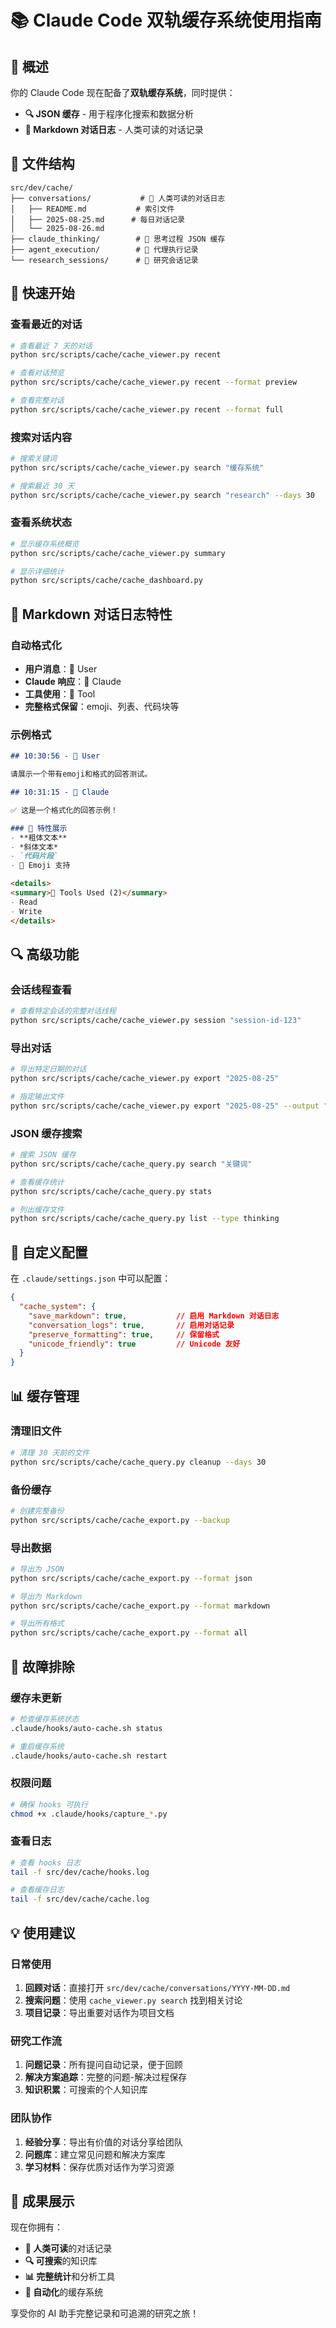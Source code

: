 # 📚 Claude Code 双轨缓存系统使用指南

## 🎯 概述

你的 Claude Code 现在配备了**双轨缓存系统**，同时提供：
- **🔍 JSON 缓存** - 用于程序化搜索和数据分析
- **📖 Markdown 对话日志** - 人类可读的对话记录

## 📁 文件结构

```
src/dev/cache/
├── conversations/           # 📝 人类可读的对话日志
│   ├── README.md           # 索引文件
│   ├── 2025-08-25.md      # 每日对话记录
│   └── 2025-08-26.md
├── claude_thinking/        # 🧠 思考过程 JSON 缓存
├── agent_execution/        # 🤖 代理执行记录
└── research_sessions/      # 🔬 研究会话记录
```

## 🚀 快速开始

### 查看最近的对话
```bash
# 查看最近 7 天的对话
python src/scripts/cache/cache_viewer.py recent

# 查看对话预览
python src/scripts/cache/cache_viewer.py recent --format preview

# 查看完整对话
python src/scripts/cache/cache_viewer.py recent --format full
```

### 搜索对话内容
```bash
# 搜索关键词
python src/scripts/cache/cache_viewer.py search "缓存系统"

# 搜索最近 30 天
python src/scripts/cache/cache_viewer.py search "research" --days 30
```

### 查看系统状态
```bash
# 显示缓存系统概览
python src/scripts/cache/cache_viewer.py summary

# 显示详细统计
python src/scripts/cache/cache_dashboard.py
```

## 📖 Markdown 对话日志特性

### 自动格式化
- **用户消息**：👤 User
- **Claude 响应**：🤖 Claude  
- **工具使用**：🔧 Tool
- **完整格式保留**：emoji、列表、代码块等

### 示例格式
```markdown
## 10:30:56 - 👤 User

请展示一个带有emoji和格式的回答测试。

## 10:31:15 - 🤖 Claude

✅ 这是一个格式化的回答示例！

### 🔧 特性展示
- **粗体文本**
- *斜体文本*  
- `代码片段`
- 📝 Emoji 支持

<details>
<summary>🔧 Tools Used (2)</summary>
- Read
- Write
</details>
```

## 🔍 高级功能

### 会话线程查看
```bash
# 查看特定会话的完整对话线程
python src/scripts/cache/cache_viewer.py session "session-id-123"
```

### 导出对话
```bash  
# 导出特定日期的对话
python src/scripts/cache/cache_viewer.py export "2025-08-25"

# 指定输出文件
python src/scripts/cache/cache_viewer.py export "2025-08-25" --output "my_conversation.md"
```

### JSON 缓存搜索
```bash
# 搜索 JSON 缓存
python src/scripts/cache/cache_query.py search "关键词"

# 查看缓存统计
python src/scripts/cache/cache_query.py stats

# 列出缓存文件
python src/scripts/cache/cache_query.py list --type thinking
```

## 🎨 自定义配置

在 `.claude/settings.json` 中可以配置：

```json
{
  "cache_system": {
    "save_markdown": true,           // 启用 Markdown 对话日志
    "conversation_logs": true,       // 启用对话记录
    "preserve_formatting": true,     // 保留格式
    "unicode_friendly": true         // Unicode 友好
  }
}
```

## 📊 缓存管理

### 清理旧文件
```bash
# 清理 30 天前的文件
python src/scripts/cache/cache_query.py cleanup --days 30
```

### 备份缓存
```bash
# 创建完整备份
python src/scripts/cache/cache_export.py --backup
```

### 导出数据
```bash
# 导出为 JSON
python src/scripts/cache/cache_export.py --format json

# 导出为 Markdown
python src/scripts/cache/cache_export.py --format markdown

# 导出所有格式
python src/scripts/cache/cache_export.py --format all
```

## 🔧 故障排除

### 缓存未更新
```bash
# 检查缓存系统状态
.claude/hooks/auto-cache.sh status

# 重启缓存系统
.claude/hooks/auto-cache.sh restart
```

### 权限问题
```bash
# 确保 hooks 可执行
chmod +x .claude/hooks/capture_*.py
```

### 查看日志
```bash
# 查看 hooks 日志
tail -f src/dev/cache/hooks.log

# 查看缓存日志
tail -f src/dev/cache/cache.log
```

## 💡 使用建议

### 日常使用
1. **回顾对话**：直接打开 `src/dev/cache/conversations/YYYY-MM-DD.md`
2. **搜索问题**：使用 `cache_viewer.py search` 找到相关讨论
3. **项目记录**：导出重要对话作为项目文档

### 研究工作流
1. **问题记录**：所有提问自动记录，便于回顾
2. **解决方案追踪**：完整的问题-解决过程保存
3. **知识积累**：可搜索的个人知识库

### 团队协作
1. **经验分享**：导出有价值的对话分享给团队
2. **问题库**：建立常见问题和解决方案库
3. **学习材料**：保存优质对话作为学习资源

## 🎉 成果展示

现在你拥有：
- **📝 人类可读**的对话记录
- **🔍 可搜索**的知识库
- **📊 完整统计**和分析工具
- **🚀 自动化**的缓存系统

享受你的 AI 助手完整记录和可追溯的研究之旅！